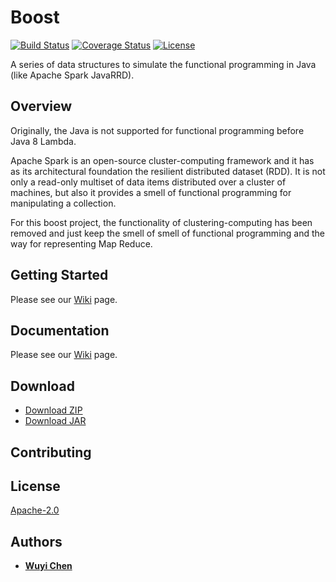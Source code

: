 # Boost
[![Build Status](https://travis-ci.org/wuyichen24/boost.svg?branch=master)](https://travis-ci.org/wuyichen24/boost)
[![Coverage Status](https://coveralls.io/repos/github/wuyichen24/boost/badge.svg?branch=master)](https://coveralls.io/github/wuyichen24/boost?branch=master)
[![License](https://img.shields.io/badge/License-Apache%202.0-green.svg)](https://opensource.org/licenses/Apache-2.0) 

A series of data structures to simulate the functional programming in Java (like Apache Spark JavaRRD).


## Overview
Originally, the Java is not supported for functional programming before Java 8 Lambda. 

Apache Spark is an open-source cluster-computing framework and it has as its architectural foundation the resilient distributed dataset (RDD). It is not only a read-only multiset of data items distributed over a cluster of machines, 
but also it provides a smell of functional programming for manipulating a collection.

For this boost project, the functionality of clustering-computing has been removed and just keep the smell of smell of functional programming and the way for representing Map Reduce.


## Getting Started
Please see our [Wiki](https://github.com/wuyichen24/boost/wiki/Getting-Started) page.

## Documentation
Please see our [Wiki](https://github.com/wuyichen24/boost/wiki) page.

## Download
- [Download ZIP](https://github.com/wuyichen24/boost/archive/master.zip)
- [Download JAR](https://github.com/wuyichen24/boost/releases/download/v1.1/boost-1.1.jar)

## Contributing

## License
[Apache-2.0](https://opensource.org/licenses/Apache-2.0)

## Authors
- **[Wuyi Chen](https://www.linkedin.com/in/wuyichen24/)**
